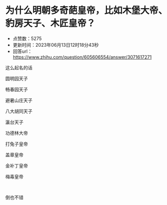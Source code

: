 # 为什么明朝多奇葩皇帝，比如木堡大帝、豹房天子、木匠皇帝？
- 点赞数：5275
- 更新时间：2023年06月13日12时18分43秒
- 回答url：https://www.zhihu.com/question/605606554/answer/3071617271
<body>
 <p data-pid="ggXx2gXX">这么起名的话</p>
 <p data-pid="Pj0Dz3iv">圆明园天子</p>
 <p data-pid="AFr3b-bx">畅春园天子</p>
 <p data-pid="1RdkBfMB">避暑山庄天子</p>
 <p data-pid="xPVJ-knz">八大胡同天子</p>
 <p data-pid="9vBMUorM">瀛台天子</p>
 <p data-pid="1H0rd4Wu">功德林大帝</p>
 <p data-pid="npIu0DPU">打兔子皇帝</p>
 <p data-pid="zRAac5W8">盖章皇帝</p>
 <p data-pid="CdBN1wZ3">金补丁皇帝</p>
 <p data-pid="l5GWAKwY">梅毒皇帝</p>
 <p class="ztext-empty-paragraph"><br></p>
 <p data-pid="QmAV0upb">倒也不错</p>
</body>